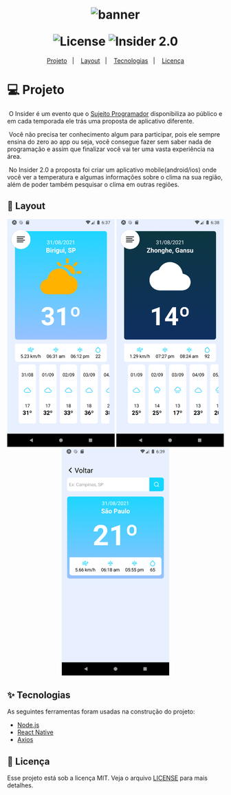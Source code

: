 <h1 align="center">
  <img alt="banner" title="banner" src="./github/banner.png" />
  <p></p>
  <img alt="License" src="https://img.shields.io/static/v1?label=license&message=MIT&color=1ED6FF&labelColor=000000">
  <img src="https://img.shields.io/static/v1?label=Insider&message=2.0&color=1ED6FF&labelColor=000000" alt="Insider 2.0" />
</h1>

<p align="center">
  <a href="#title">Projeto</a>&nbsp;&nbsp;&nbsp;|&nbsp;&nbsp;&nbsp; 
  <a href="#preview">Layout</a>&nbsp;&nbsp;&nbsp;|&nbsp;&nbsp;&nbsp;
  <a href="#technologies">Tecnologias</a>&nbsp;&nbsp;&nbsp;|&nbsp;&nbsp;&nbsp; 
  <a href="#license">Licença</a>
</p>

<h1 id="title">💻 Projeto</h1>

<p>&nbsp;O Insider é um evento que o <a href="https://instagram.com/sujeitoprogramador">Sujeito Programador</a> disponibiliza ao público e em cada temporada ele trás uma proposta de aplicativo diferente.</p>

<p>&nbsp;Você não precisa ter conhecimento algum para participar, pois ele sempre ensina do zero ao app ou seja, você consegue fazer sem saber nada de programação e assim que finalizar você vai ter uma vasta experiência na área.</p>

<p>&nbsp;No Insider 2.0 a proposta foi criar um aplicativo mobile(android/ios) onde você ver a temperatura e algumas informações sobre o clima na sua região, além de poder também pesquisar o clima em outras regiões.</p>

<h2 id="preview">🔖 Layout</h2>

<div align="center">
  <img alt="Screen1" title="#Screen1" src="./github/screen1.png" width="250" />
  <img alt="Screen2" title="#Screen2" src="./github/screen2.png" width="250" />
  <img alt="Screen3" title="#Screen3" src="./github/screen3.png" width="250" />
</div>

<h2 id="technologies">✨ Tecnologias</h2>

As seguintes ferramentas foram usadas na construção do projeto:

- [Node.js](https://nodejs.org/en/)
- [React Native](https://reactnative.dev/)
- [Axios](https://github.com/axios/axios)

<h2 id="license">📄 Licença</h2>

Esse projeto está sob a licença MIT. Veja o arquivo [LICENSE](LICENSE.md) para mais detalhes.
